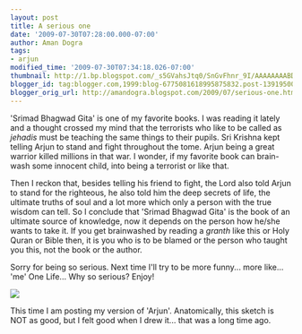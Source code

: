 ```yaml
---
layout: post
title: A serious one
date: '2009-07-30T07:28:00.000-07:00'
author: Aman Dogra
tags:
- arjun
modified_time: '2009-07-30T07:34:18.026-07:00'
thumbnail: http://1.bp.blogspot.com/_s5GVahsJtq0/SnGvFhnr_9I/AAAAAAAABDE/qNsYyrCwnNU/s72-c/Arjun.jpg
blogger_id: tag:blogger.com,1999:blog-6775081618995875832.post-1391950081784520348
blogger_orig_url: http://amandogra.blogspot.com/2009/07/serious-one.html
---
```


'Srimad Bhagwad Gita' is one of my favorite books. I was reading it
lately and a thought crossed my mind that the terrorists who like to be
called as *jehadis* must be teaching the same things to their pupils. Sri Krishna kept telling Arjun to stand and fight throughout the tome. Arjun being a great warrior
killed millions in that war. I wonder, if my favorite book can
brain-wash some innocent child, into being a terrorist or like that.
<!--more-->

Then I reckon that, besides telling his friend to fight, the Lord also
told Arjun to stand for the righteous, he also told him the deep secrets
of life, the ultimate truths of soul and a lot more which only a person
with the true wisdom can tell. So I conclude that 'Srimad Bhagwad Gita'
is the book of an ultimate source of knowledge, now it depends on the
person how he/she wants to take it. If you get brainwashed by reading a
*granth* like this or Holy Quran or Bible then, it is you who is to be
blamed or the person who taught you this, not the book or the author.

Sorry for being so serious. Next time I'll try to be more funny... more like... 'me'
One Life... Why so serious? Enjoy!

[![](http://1.bp.blogspot.com/_s5GVahsJtq0/SnGvFhnr_9I/AAAAAAAABDE/qNsYyrCwnNU/s320/Arjun.jpg)](http://1.bp.blogspot.com/_s5GVahsJtq0/SnGvFhnr_9I/AAAAAAAABDE/qNsYyrCwnNU/s1600-h/Arjun.jpg)

This time I am posting my version of 'Arjun'. Anatomically, this sketch
is NOT as good, but I felt good when I drew it... that was a long time
ago.
